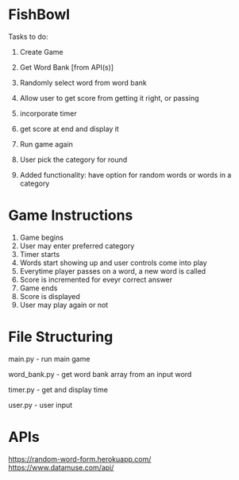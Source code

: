 # FishBowl

Tasks to do:

1. Create Game

2. Get Word Bank [from API(s)]

3. Randomly select word from word bank

4. Allow user to get score from getting it right, or passing

5. incorporate timer

6. get score at end and display it

7. Run game again

8. User pick the category for round

9. Added functionality: have option for random words or words in a category

# Game Instructions

1. Game begins
2. User may enter preferred category
3. Timer starts 
4. Words start showing up and user controls come into play 
5. Everytime player passes on a word, a new word is called 
6. Score is incremented for eveyr correct answer 
7. Game ends 
8. Score is displayed
9. User may play again or not



# File Structuring

main.py - run main game

word_bank.py - get word bank array from an input word

timer.py - get and display time

user.py - user input

# APIs
https://random-word-form.herokuapp.com/
https://www.datamuse.com/api/
